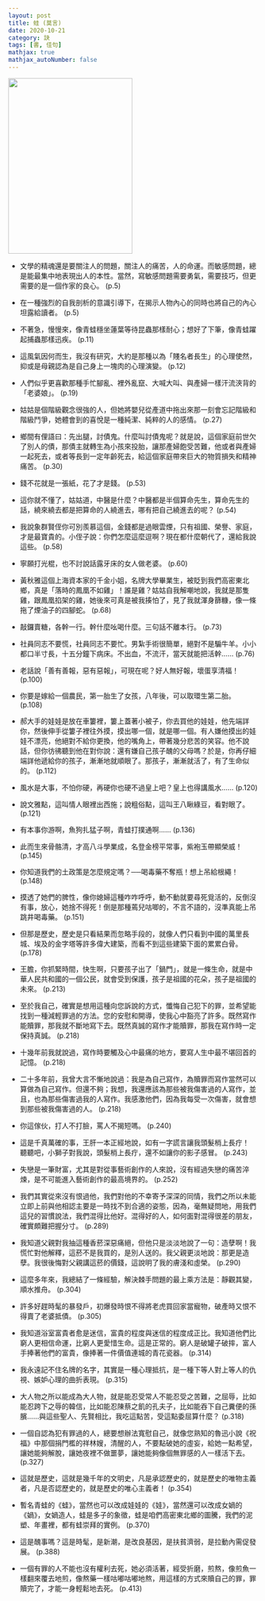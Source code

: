 ```yaml
---
layout: post
title: 蛙 (莫言)
date: 2020-10-21
category: 訣
tags: [書, 佳句]
mathjax: true
mathjax_autoNumber: false
---
```


<img src="https://doltegg.github.io/book/images/frog.jpg" style="width:250px; height:354px;">

- 文學的精魂還是要關注人的問題，關注人的痛苦，人的命運。而敏感問題，總是能最集中地表現出人的本性。當然，寫敏感問題需要勇氣，需要技巧，但更需要的是一個作家的良心。  (p.5)

- 在一種強烈的自我剖析的意識引導下，在揭示人物內心的同時也將自己的內心坦露給讀者。  (p.5)

- 不著急，慢慢來，像青蛙穩坐蓮葉等待昆蟲那樣耐心；想好了下筆，像青蛙躍起捕蟲那樣迅疾。  (p.11)

- 這風氣因何而生，我沒有研究，大約是那種以為「賤名者長生」的心理使然，抑或是母親認為是自己身上一塊肉的心理演變。  (p.12)

- 人們似乎更喜歡那種手忙腳亂、裡外亂竄、大喊大叫、與產婦一樣汗流浹背的「老婆娘」。  (p.19)

- 姑姑是個階級觀念很強的人，但她將嬰兒從產道中拖出來那一刻會忘記階級和階級鬥爭，她體會到的喜悅是一種純潔、純粹的人的感情。  (p.27)

- 鄉間有俚語曰：先出腿，討債鬼。什麼叫討債鬼呢？就是說，這個家庭前世欠了別人的債，那債主就轉生為小孩來投胎，讓那產婦飽受苦難，他或者與產婦一起死去，或者等長到一定年齡死去，給這個家庭帶來巨大的物質損失和精神痛苦。  (p.30)

- 錢不花就是一張紙，花了才是錢。  (p.53)

- 這你就不懂了，姑姑道，中醫是什麼？中醫都是半個算命先生，算命先生的話，繞來繞去都是把算命的人繞進去，哪有把自己繞進去的呢？  (p.54)

- 我說象群賢侄你可別羨慕這個，金錢都是過眼雲煙，只有祖國、榮譽、家庭，才是最寶貴的。小侄子說：你們怎麼這麼逗啊？現在都什麼朝代了，還給我說這些。  (p.58)

- 寧願打光棍，也不討說話露牙床的女人做老婆。  (p.60)

- 黃秋雅這個上海資本家的千金小姐，名牌大學畢業生，被貶到我們高密東北鄉，真是「落時的鳳凰不如雞」！誰是雞？姑姑自我解嘲地說，我就是那隻雞，跟鳳凰掐架的雞，她後來可真是被我揍怕了，見了我就渾身篩糠，像一條拖了煙油子的四腳蛇。  (p.68)

- 敲鑼賣糖，各幹一行。幹什麼吆喝什麼。三句話不離本行。  (p.73)

- 社員同志不要慌，社員同志不要忙。男紮手術很簡單，絕對不是騸牛羊。小小都口半寸長，十五分鐘下病床。不出血，不流汗，當天就能把活幹……  (p.76)

- 老話說「善有善報，惡有惡報」，可現在呢？好人無好報，壞蛋享清福！  (p.100)

- 你要是嫁給一個農民，第一胎生了女孩，八年後，可以取環生第二胎。  (p.108)

- 郝大手的娃娃是放在車簍裡，簍上蓋著小被子，你去買他的娃娃，他先端詳你，然後伸手從簍子裡往外摸，摸出哪一個，就是哪一個。有人嫌他摸出的娃娃不漂亮，他絕對不給你更換，他的嘴角上，帶著幾分悲苦的笑容。他不說話，但你彷彿聽到他在對你說：還有嫌自己孩子醜的父母嗎？於是，你再仔細端詳他遞給你的孩子，漸漸地就順眼了。那孩子，漸漸就活了，有了生命似的。  (p.112)

- 風水是大事，不怕你硬，再硬你也硬不過皇上吧？皇上也得講風水……  (p.120)

- 說文雅點，這叫情人眼裡出西施；說粗俗點，這叫王八瞅綠豆，看對眼了。  (p.121)

- 有本事你游啊，魚狗扎猛子啊，青蛙打撲通啊……  (p.136)

- 此而生來骨骼清，才高八斗學業成，名登金榜平常事，紫袍玉帶顯榮威！  (p.145)

- 你知道我們的土政策是怎麼規定嗎？──喝毒藥不奪瓶！想上吊給根繩！  (p.148)

- 摸透了她們的脾性，像你媳婦這種咋咋呼呼，動不動就要尋死覓活的，反倒沒有事，放心，她捨不得死！倒是那種蔫兒咕唧的，不言不語的，沒準真能上吊跳井喝毒藥。  (p.151)

- 但那是歷史，歷史是只看結果而忽略手段的，就像人們只看到中國的萬里長城、埃及的金字塔等許多偉大建築，而看不到這些建築下面的累累白骨。  (p.178)

- 王膽，你抓緊時間，快生啊，只要孩子出了「鍋門」，就是一條生命，就是中華人民共和國的一個公民，就會受到保護，孩子是祖國的花朵，孩子是祖國的未來。  (p.213)

- 至於我自己，確實是想用這種向您訴說的方式，懺悔自己犯下的罪，並希望能找到一種減輕罪過的方法。您的安慰和開導，使我心中豁亮了許多。既然寫作能贖罪，那我就不斷地寫下去。既然真誠的寫作才能贖罪，那我在寫作時一定保持真誠。  (p.218)

- 十幾年前我就說過，寫作時要觸及心中最痛的地方，要寫人生中最不堪回首的記憶。  (p.218)

- 二十多年前，我曾大言不慚地說過：我是為自己寫作，為贖罪而寫作當然可以算做為自己寫作。但還不夠；我想，我還應該為那些被我傷害過的人寫作，並且，也為那些傷害過我的人寫作。我感激他們，因為我每受一次傷害，就會想到那些被我傷害過的人。  (p.218)

- 你這傢伙，打人不打臉，罵人不揭短嗎。  (p.240)

- 這是千真萬確的事，王肝一本正經地說，如有一字謊言讓我頭髮梢上長疔！<br>
  聽聽吧，小獅子對我說，頭髮梢上長疔，還不如讓你的影子感冒。  (p.243)

- 失戀是一筆財富，尤其是對從事藝術創作的人來說，沒有經過失戀的痛苦淬煉，是不可能進入藝術創作的最高境界的。  (p.252)

- 我們其實從來沒有恨過他，我們對他的不幸寄予深深的同情，我們之所以未能立即上前與他相認主要是一時找不到合適的姿態，因為，毫無疑問地，用我們這兒的習慣說法，我們混得比他好。混得好的人，如何面對混得很差的朋友，確實頗難把握分寸。  (p.289)

- 我知道父親對我抽這種香菸深惡痛絕，但他只是淡淡地說了一句：造孽啊！我慌忙對他解釋，這菸不是我買的，是別人送的。我父親更淡地說：那更是造孽。我很後悔對父親講這菸的價錢，這說明了我的膚淺和虛榮。  (p.290)

- 這麼多年來，我總結了一條經驗，解決棘手問題的最上乘方法是：靜觀其變，順水推舟。  (p.304)

- 許多好趕時髦的暴發戶，初爆發時恨不得將老虎買回家當寵物，破產時又恨不得賣了老婆抵債。  (p.305)

- 我知道浴室富貴者愈是迷信，富貴的程度與迷信的程度成正比。我知道他們比窮人更相信命運，比窮人更愛惜生命。這是正常的。窮人是破罐子破摔，富人手捧著他們的富貴，像捧著一件價值連城的青花瓷器。  (p.314)

- 我永遠記不住名牌的名字，其實是一種心理抵抗，是一種下等人對上等人的仇視、嫉妒心理的曲折表現。  (p.315)

- 大人物之所以能成為大人物，就是能忍受常人不能忍受之苦難，之屈辱，比如能忍跨下之辱的韓信，比如能忍陳蔡之飢的孔夫子，比如能吞下自己糞便的孫臏……與這些聖人、先賢相比，我吃這點苦，受這點委屈算什麼？  (p.318)

- 一個自認為犯有罪過的人，總要想辦法寬慰自己，就像您熟知的魯迅小說《祝福》中那個捐門檻的祥林嫂，清醒的人，不要點破她的虛妄，給她一點希望，讓她能夠解脫，讓她夜裡不做噩夢，讓她能夠像個無罪感的人一樣活下去。  (p.327)

- 這就是歷史，這就是幾千年的文明史，凡是承認歷史的，就是歷史的唯物主義者，凡是否認歷史的，就是歷史的唯心主義者！  (p.354)

- 暫名青蛙的《蛙》，當然也可以改成娃娃的《娃》，當然還可以改成女媧的《媧》，女媧造人，蛙是多子的象徵，蛙是咱們高密東北鄉的圖騰，我們的泥塑、年畫裡，都有蛙崇拜的實例。  (p.370)

- 這是醜事嗎？這是時髦，是新潮，是改良基因，是扶貧濟弱，是拉動內需促發展。  (p.388)

- 一個有罪的人不能也沒有權利去死，她必須活著，經受折磨，煎熬，像煎魚一樣翻來覆去地煎，像熬藥一樣咕嘟咕嘟地熬，用這樣的方式來贖自己的罪，罪贖完了，才能一身輕鬆地去死。  (p.413)

